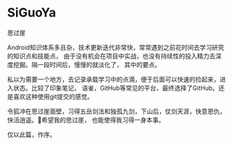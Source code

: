 # SiGuoYa
思过崖

Android知识体系多且杂，技术更新迭代非常快，常常遇到之前花时间去学习研究的知识点和技能点，
由于没有机会在项目中实战，也没有持续性的投入精力去深度挖掘。隔一段时间后，慢慢的就淡化了，
其中的要点。

私以为需要一个地方，去记录承载学习中的点滴，便于后面可以快速的捡起来，进入状态。比较了印象笔记，
语雀，GitHub等常见的平台，最终选择了GitHub。还是喜欢这种使用git提交的感觉。

令狐冲在思过崖面壁，习得五岳剑法和独孤九剑，下山后，仗剑天涯，快意恩仇，快活逍遥。希望我的思过崖，
也能使得我习得一身本事。

仅以此篇，作序。
